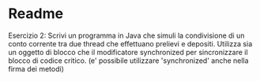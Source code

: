 # Readme

Esercizio 2:
Scrivi un programma in Java che simuli la condivisione di un conto corrente tra due thread che effettuano prelievi e depositi.
Utilizza sia un oggetto di blocco che il modificatore synchronized per sincronizzare il blocco di codice critico. 
(e' possibile utilizzare 'synchronized' anche nella firma dei metodi)
